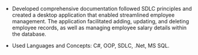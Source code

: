 - Developed comprehensive documentation followed SDLC principles and created a desktop application that enabled streamlined employee management. The application facilitated adding, updating, and deleting employee records, as well as managing employee salary details within the database.

- Used Languages and Concepts: C#, OOP, SDLC, .Net, MS SQL.

